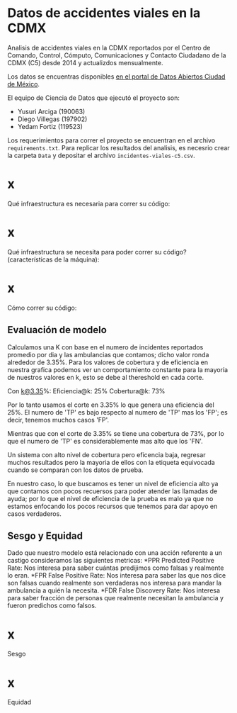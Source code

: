 # Datos de accidentes viales en la CDMX

Analisis de accidentes viales en la CDMX reportados por el Centro de Comando, Control, Cómputo, Comunicaciones y Contacto Ciudadano de la CDMX (C5) desde 2014 y actualizdos mensualmente.

Los datos se encuentras disponibles [en el portal de Datos Abiertos Ciudad de México](https://datos.cdmx.gob.mx/explore/dataset/incidentes-viales-c5/information/?disjunctive.incidente_c4).

El equipo de Ciencia de Datos que ejecutó el proyecto son:
* Yusuri Arciga (190063)
* Diego Villegas (197902)
* Yedam Fortiz (119523)

Los requerimientos para correr el proyecto se encuentran en el archivo `requirements.txt`.
Para replicar los resultados del analisis, es necesrio crear la carpeta `Data` y depositar el archivo `incidentes-viales-c5.csv`.

# x

Qué infraestructura es necesaria para correr su código:

# x

Qué infraestructura se necesita para poder correr su código? (características de la máquina):

# x

Cómo correr su código:

## Evaluación de modelo

Calculamos una K con base en el numero de incidentes reportados promedio por dia y las ambulancias que contamos; dicho valor ronda alrededor de 3.35%.
Para los valores de cobertura y de eficiencia en nuestra grafica podemos ver un comportamiento constante para la mayoría de nuestros valores en k, esto se debe al thereshold en cada corte.

Con k@3.35%:
  Eficiencia@k: 25%
  Cobertura@k: 73%

Por lo tanto usamos el corte en 3.35% lo que genera una eficiencia del 25%. El numero de 'TP' es bajo respecto al numero de 'TP' mas los 'FP'; es decir, tenemos muchos casos 'FP'.

Mientras que con el corte de 3.35% se tiene una cobertura de 73%, por lo que el numero de 'TP' es considerablemente mas alto que los 'FN'.

Un sistema con alto nivel de cobertura pero eficencia baja, regresar muchos resultados pero la mayoria de ellos con la etiqueta equivocada cuando se comparan con los datos de prueba.

En nuestro caso, lo que buscamos es tener un nivel de eficiencia alto ya que contamos con pocos recuersos para poder atender las llamadas de ayuda; por lo que el nivel de eficiencia de la prueba es malo ya que no estamos enfocando los pocos recursos que tenemos para dar apoyo en casos verdaderos.

## Sesgo y Equidad

Dado que nuestro modelo está relacionado con una acción referente a un castigo consideramos las siguientes metricas:
  *PPR Predicted Positive Rate: Nos interesa para saber cuántas predijimos como falsas y realmente lo eran.
  *FPR False Positive Rate: Nos interesa para saber las que nos dice son falsas cuando realmente son verdaderas nos interesa para mandar la ambulancia a quién la necesita.
  *FDR False Discovery Rate: Nos interesa para saber fracción de personas que realmente necesitan la ambulancia y fueron predichos como falsos.
 
# x

Sesgo

# x

Equidad
